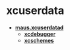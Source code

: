 <!-- generated by markdown-notes-tree -->

# xcuserdata

<!-- optional markdown-notes-tree directory description starts here -->

<!-- optional markdown-notes-tree directory description ends here -->

- [**maus.xcuserdatad**](maus.xcuserdatad)
    - [**xcdebugger**](maus.xcuserdatad/xcdebugger)
    - [**xcschemes**](maus.xcuserdatad/xcschemes)
